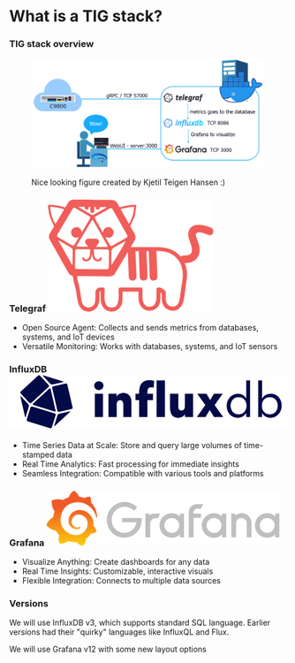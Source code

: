 # What is a TIG stack?

### TIG stack overview

<figure><img src="../../.gitbook/assets/image (1) (1) (1) (1).png" alt=""><figcaption><p>Nice looking figure created by Kjetil Teigen Hansen :)</p></figcaption></figure>

### Telegraf <img src="../../.gitbook/assets/image (7).png" alt="" data-size="line">

* Open Source Agent: Collects and sends metrics from databases, systems, and IoT devices
* Versatile Monitoring: Works with databases, systems, and IoT sensors

### InfluxDB <img src="../../.gitbook/assets/image (9).png" alt="" data-size="line">

* Time Series Data at Scale: Store and query large volumes of time-stamped data
* Real Time Analytics: Fast processing for immediate insights
* Seamless Integration: Compatible with various tools and platforms

### Grafana <img src="../../.gitbook/assets/image (11).png" alt="" data-size="line">

* Visualize Anything: Create dashboards for any data
* Real Time Insights: Customizable, interactive visuals
* Flexible Integration: Connects to multiple data sources



### Versions

We will use InfluxDB v3, which supports standard SQL language. Earlier versions had their "quirky" languages like InfluxQL and Flux.

We will use Grafana v12 with some new layout options


































